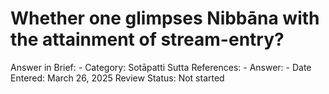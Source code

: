 # Whether one glimpses Nibbāna with the attainment of stream-entry?

Answer in Brief: -
 Category: Sotāpatti
Sutta References: -
Answer: -
Date Entered: March 26, 2025
Review Status: Not started